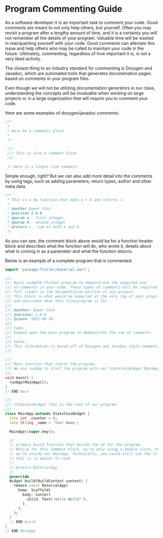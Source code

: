 # Program Commenting Guide
As a software developer it is an important task to comment your code. Good comments are meant to not only help others, but yourself. Often you may revisit a program after a lengthy amount of time, and it is a certainty you will not remember all the details of your program. Valuable time will be wasted in reacquanting yourself with your code. Good comments can alleviate this issue and help others who may be called to maintain your code in the future.
Ultimately, commenting, regardless of how important it is, is not a very liked activity.

The closest thing to an industry standard for commenting is Doxygen and Javadoc, which are automated tools that generates documenation pages based on comments in your program files.

Even though we will not be utilizing documentation generators in our class, understanding the concepts will be invaluable when working on large projects or in a large organization that will require you to comment your code.

Here are some examples of doxygen/javadoc comments:

```javascript
/**
 *
 * Here be a comments block
 *
 */

 ///
 /// This is also a comment block
 ///

 // Here is a single line comment.
```

Simple enough, right? But we can also add more detail into the comments by using tags; such as adding parameters, return types, author and other meta data.

```javascript
/**
 * This is a my function that does a + b and returns c.
 *
 * @author Dower Chin
 * @version 1.0.0
 * @param a - first integer
 * @param b - second integer
 * @return c - sum of both a and b.
 */
```

As you can see, the comment block above would be for a function header block and describes what the function will do, who wrote it, details about what is coming in as a parameter and what the function returns.

Below is an example of a complete program that is commented:

```dart
import 'package:flutter/material.dart';

/// 
/// Basic example Flutter program to demonstrate the expected use
/// of comments in your code. These types of comments will be required for 
/// full credit in the documentation portion of any project.
/// This block is what would be expected at the very top of your program or file
/// and describes what this file/program is for.
/// 
/// @auther: Dower Chin
/// @version: 1.0.0
/// @since: 2021-09-20
/// 
/// todo:
/// Expand upon the base program to demonstrate the use of comments.
/// 
/// notes:
/// This information is based off of Doxygen and JavaDoc style comments.
/// 

///
/// Main function that starts the program. 
/// We use runApp to start the program with our StatelessWidget MainApp.
///
void main() {
  runApp(MainApp());
}
// END main

///
/// StatelessWidget that is the root of our program.
/// 
class MainApp extends StatelessWidget {
  late int _counter = 0;
  late String _name = 'Your Name';

  MainApp({super.key});

  //
  // primary build function that builds the UI for the program.
  // Notice for this comment block, we're only using a double slash, this is because 
  // we're inside our MainApp. Technically, you could still use the triple slash, but I
  // this is is easier to read.
  //
  // @return MaterialApp
  //
  @override
  Widget build(BuildContext context) {
    return const MaterialApp(
      home: Scaffold(
        body: Center(
          child: Text('Hello World!'),
        ),
      ),
    );
  }
  // END build
}
// END MainApp
```

